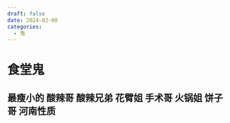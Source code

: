```yaml
---
draft: false
date: 2024-02-08 
categories:
  - 鬼
---
```


# 食堂鬼
## 最瘦小的 酸辣哥 酸辣兄弟 花臂姐 手术哥 火锅姐 饼子哥 河南性质
